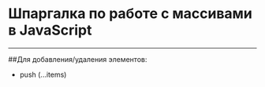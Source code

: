 # Шпаргалка по работе с массивами в JavaScript

***

##Для добавления/удаления элементов: 

- push (...items)
